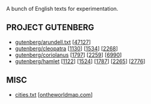 A bunch of English texts for experimentation.

## PROJECT GUTENBERG

- [gutenberg/arundell.txt](gutenberg/arundell.txt)
  [[47127](https://www.gutenberg.org/ebooks/47127)]
- [gutenberg/cleopatra](gutenberg/cleopatra/)
  [[1130](https://www.gutenberg.org/ebooks/1130)]
  [[1534](https://www.gutenberg.org/ebooks/1534)]
  [[2268](https://www.gutenberg.org/ebooks/2268)]
- [gutenberg/coriolanus](gutenberg/coriolanus/)
  [[1797](https://www.gutenberg.org/ebooks/1797)]
  [[2259](https://www.gutenberg.org/ebooks/2259)]
  [[6990](https://www.gutenberg.org/ebooks/6990)]
- [gutenberg/hamlet](gutenberg/hamlet/)
  [[1122](https://www.gutenberg.org/ebooks/1122)]
  [[1524](https://www.gutenberg.org/ebooks/1524)]
  [[1787](https://www.gutenberg.org/ebooks/1787)]
  [[2265](https://www.gutenberg.org/ebooks/2265)]
  [[2776](https://www.gutenberg.org/ebooks/27761)]

## MISC

- [cities.txt](cities.txt)
  [[ontheworldmap.com](https://ontheworldmap.com/all/cities/)]